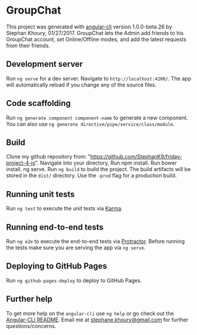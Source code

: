 # GroupChat

This project was generated with [angular-cli](https://github.com/angular/angular-cli) version 1.0.0-beta.26 by Stephan Khoury, 01/27/2017. GroupChat lets the Admin add friends to his GroupChat account, set Online/Offline modes, and add the latest requests from their friends.

## Development server
Run `ng serve` for a dev server. Navigate to `http://localhost:4200/`. The app will automatically reload if you change any of the source files.

## Code scaffolding

Run `ng generate component component-name` to generate a new component. You can also use `ng generate directive/pipe/service/class/module`.

## Build

Clone my github repository from: "https://github.com/StephanK9/friday-project-4-js".
Navigate into your directory,
Run npm install.
Run bower install.
ng serve.
Run `ng build` to build the project. The build artifacts will be stored in the `dist/` directory. Use the `-prod` flag for a production build.

## Running unit tests

Run `ng test` to execute the unit tests via [Karma](https://karma-runner.github.io).

## Running end-to-end tests

Run `ng e2e` to execute the end-to-end tests via [Protractor](http://www.protractortest.org/).
Before running the tests make sure you are serving the app via `ng serve`.

## Deploying to GitHub Pages

Run `ng github-pages:deploy` to deploy to GitHub Pages.

## Further help

To get more help on the `angular-cli` use `ng help` or go check out the [Angular-CLI README](https://github.com/angular/angular-cli/blob/master/README.md).
Email me at stephane.khoury@gmail.com for further questions/concerns.
